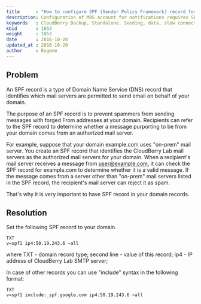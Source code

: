 ```yaml
---
title      : "How to configure SPF (Sender Policy Framework) record for MBS"
description: Configuration of MBS account for notifications requires SFP record (when no AWS SES configured)
keywords   : CloudBerry Backup, Standalone, Seeding, data, slow connection
kbid       : 1053
weight     : 1053
date       : 2016-10-20
updated_at : 2016-10-20
author     : Eugene
---
```

## Problem

An SPF record is a type of Domain Name Service (DNS) record that identifies which mail servers are permitted to send email on behalf of your domain.

The purpose of an SPF record is to prevent spammers from sending messages with forged From addresses at your domain. Recipients can refer to the SPF record to determine whether a message purporting to be from your domain comes from an authorized mail server.

For example, suppose that your domain example.com uses "on-prem" mail server. You create an SPF record that identifies the CloudBerry Lab mail servers as the authorized mail servers for your domain. When a recipient's mail server receives a message from user@example.com, it can check the SPF record for example.com to determine whether it is a valid message. If the message comes from a server other than "on-prem" mail servers listed in the SPF record, the recipient's mail server can reject it as spam.

That's why it is very important to have SPF record in your domain records.

## Resolution

Set the following SPF record to your domain.

~~~
TXT
v=spf1 ip4:50.19.243.6 ~all
~~~

where TXT - domain record type; second line - value of this record; ip4 - IP address of CloudBerry Lab SMTP server;

In case of other records you can use "include" syntax in the following format:

~~~
TXT
v=spf1 include:_spf.google.com ip4:50.19.243.6 ~all
~~~
